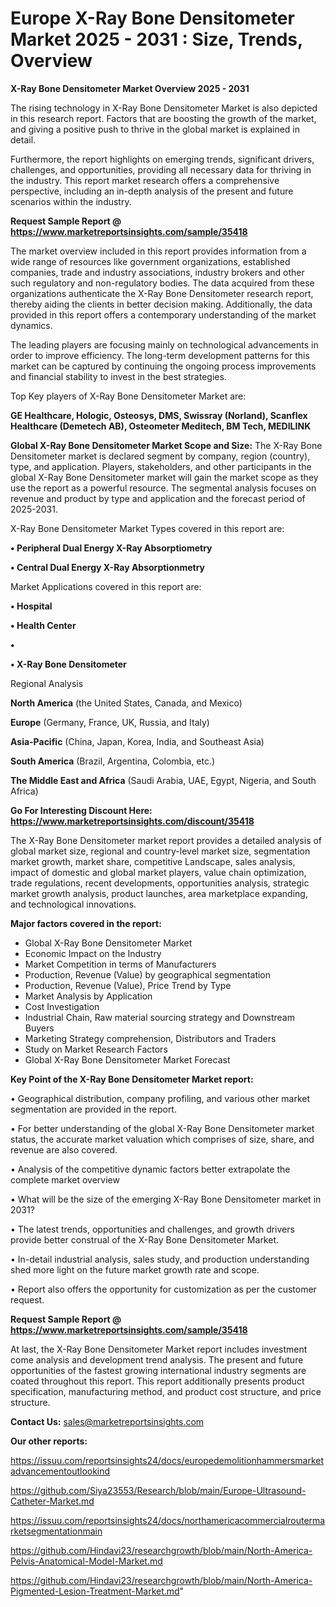 # Europe X-Ray Bone Densitometer Market 2025 - 2031 : Size, Trends, Overview

<Strong> X-Ray Bone Densitometer Market Overview 2025 - 2031</strong>

The rising technology in X-Ray Bone Densitometer Market is also depicted in this research report. Factors that are boosting the growth of the market, and giving a positive push to thrive in the global market is explained in detail.

Furthermore, the report highlights on emerging trends, significant drivers, challenges, and opportunities, providing all necessary data for thriving in the industry. This report market research offers a comprehensive perspective, including an in-depth analysis of the present and future scenarios within the industry.

<strong>Request Sample Report @ <a href=https://www.marketreportsinsights.com/sample/35418>https://www.marketreportsinsights.com/sample/35418</a></strong>

The market overview included in this report provides information from a wide range of resources like government organizations, established companies, trade and industry associations, industry brokers and other such regulatory and non-regulatory bodies. The data acquired from these organizations authenticate the X-Ray Bone Densitometer research report, thereby aiding the clients in better decision making. Additionally, the data provided in this report offers a contemporary understanding of the market dynamics.

The leading players are focusing mainly on technological advancements in order to improve efficiency. The long-term development patterns for this market can be captured by continuing the ongoing process improvements and financial stability to invest in the best strategies.

Top Key players of X-Ray Bone Densitometer Market are:

<strong>GE Healthcare, Hologic, Osteosys, DMS, Swissray (Norland), Scanflex Healthcare (Demetech AB), Osteometer Meditech, BM Tech, MEDILINK</strong>

<strong><b>Global X-Ray Bone Densitometer Market Scope and Size:</b></strong>
The X-Ray Bone Densitometer market is declared segment by company, region (country), type, and application. Players, stakeholders, and other participants in the global X-Ray Bone Densitometer market will gain the market scope as they use the report as a powerful resource. The segmental analysis focuses on revenue and product by type and application and the forecast period of 2025-2031.

X-Ray Bone Densitometer Market Types covered in this report are:

<strong>•  Peripheral Dual Energy X-Ray Absorptiometry

•  Central Dual Energy X-Ray Absorptionmetry</strong>

Market Applications covered in this report are:

<strong>•  Hospital

•  Health Center

•  

•  X-Ray Bone Densitometer</strong> 

Regional Analysis

<strong>North America</strong> (the United States, Canada, and Mexico)

<strong>Europe</strong> (Germany, France, UK, Russia, and Italy)

<strong>Asia-Pacific</strong> (China, Japan, Korea, India, and Southeast Asia)

<strong>South America</strong> (Brazil, Argentina, Colombia, etc.)

<strong>The Middle East and Africa</strong> (Saudi Arabia, UAE, Egypt, Nigeria, and South Africa)

<strong>Go For Interesting Discount Here: <a href=https://www.marketreportsinsights.com/discount/35418>https://www.marketreportsinsights.com/discount/35418</a></strong>

The X-Ray Bone Densitometer market report provides a detailed analysis of global market size, regional and country-level market size, segmentation market growth, market share, competitive Landscape, sales analysis, impact of domestic and global market players, value chain optimization, trade regulations, recent developments, opportunities analysis, strategic market growth analysis, product launches, area marketplace expanding, and technological innovations.

<strong><b>Major factors covered in the report:</b></strong>
<ul>
  <li>Global X-Ray Bone Densitometer Market </li>
  <li>Economic Impact on the Industry</li>
  <li>Market Competition in terms of Manufacturers</li>
  <li>Production, Revenue (Value) by geographical segmentation</li>
  <li>Production, Revenue (Value), Price Trend by Type</li>
  <li>Market Analysis by Application</li>
  <li>Cost Investigation</li>
  <li>Industrial Chain, Raw material sourcing strategy and Downstream Buyers</li>
  <li>Marketing Strategy comprehension, Distributors and Traders</li>
  <li>Study on Market Research Factors</li>
  <li>Global X-Ray Bone Densitometer Market Forecast</li>
</ul>

<strong><b>Key Point of the X-Ray Bone Densitometer Market report:</b></strong>

• Geographical distribution, company profiling, and various other market segmentation are provided in the report.

• For better understanding of the global X-Ray Bone Densitometer market status, the accurate market valuation which comprises of size, share, and revenue are also covered.

• Analysis of the competitive dynamic factors better extrapolate the complete market overview

• What will be the size of the emerging X-Ray Bone Densitometer market in 2031?

• The latest trends, opportunities and challenges, and growth drivers provide better construal of the X-Ray Bone Densitometer Market.

• In-detail industrial analysis, sales study, and production understanding shed more light on the future market growth rate and scope.

• Report also offers the opportunity for customization as per the customer request.

<strong>Request Sample Report @ <a href=https://www.marketreportsinsights.com/sample/35418>https://www.marketreportsinsights.com/sample/35418</a></strong>

At last, the X-Ray Bone Densitometer Market report includes investment come analysis and development trend analysis. The present and future opportunities of the fastest growing international industry segments are coated throughout this report. This report additionally presents product specification, manufacturing method, and product cost structure, and price structure.

<strong>Contact Us:</strong>
sales@marketreportsinsights.com

<strong>Our other reports:</strong>

<a href=https://issuu.com/reportsinsights24/docs/europedemolitionhammersmarketadvancementoutlookind>https://issuu.com/reportsinsights24/docs/europedemolitionhammersmarketadvancementoutlookind</a>

<a href=https://github.com/Siya23553/Research/blob/main/Europe-Ultrasound-Catheter-Market.md>https://github.com/Siya23553/Research/blob/main/Europe-Ultrasound-Catheter-Market.md</a>

<a href=https://issuu.com/reportsinsights24/docs/northamericacommercialroutermarketsegmentationmain>https://issuu.com/reportsinsights24/docs/northamericacommercialroutermarketsegmentationmain</a>

<a href=https://github.com/Hindavi23/researchgrowth/blob/main/North-America-Pelvis-Anatomical-Model-Market.md>https://github.com/Hindavi23/researchgrowth/blob/main/North-America-Pelvis-Anatomical-Model-Market.md</a>

<a href=https://github.com/Hindavi23/researchgrowth/blob/main/North-America-Pigmented-Lesion-Treatment-Market.md>https://github.com/Hindavi23/researchgrowth/blob/main/North-America-Pigmented-Lesion-Treatment-Market.md</a>"
